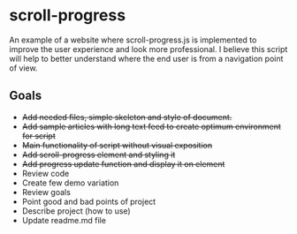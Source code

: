 # scroll-progress
An example of a website where scroll-progress.js is implemented to improve the user experience and look more professional. I believe this script will help to better understand where the end user is from a navigation point of view.
## Goals
- ~~Add needed files, simple skeleton and style of document.~~
- ~~Add sample articles with long text feed to create optimum environment for script~~
- ~~Main functionality of script without visual exposition~~
- ~~Add scroll-progress element and styling it~~
- ~~Add progress update function and display it on element~~
- Review code
- Create few demo variation
- Review goals
- Point good and bad points of project
- Describe project (how to use)
- Update readme.md file